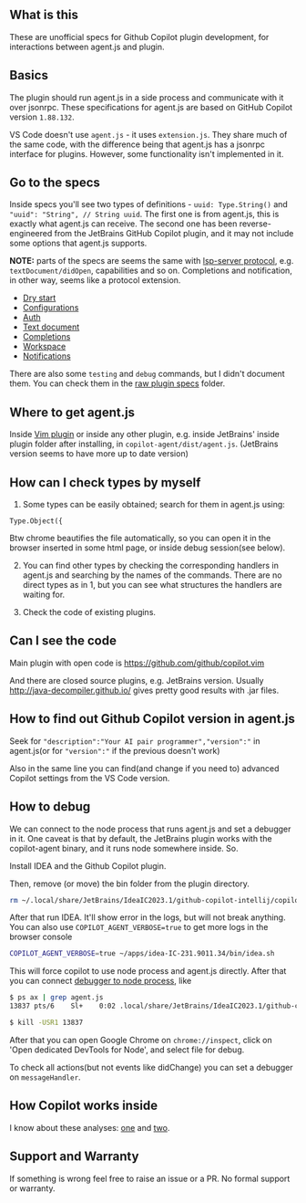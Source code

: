 ## What is this

These are unofficial specs for Github Copilot plugin development, for interactions between agent.js and plugin.

## Basics

The plugin should run agent.js in a side process and communicate with it over jsonrpc.
These specifications for agent.js are based on GitHub Copilot version `1.88.132`.

VS Code doesn't use `agent.js` - it uses `extension.js`. They share much of the same code, with the difference being that agent.js has a jsonrpc interface for plugins. However, some functionality isn't implemented in it.

## Go to the specs

Inside specs you'll see two types of definitions - `uuid: Type.String()` and `"uuid": "String", // String uuid`.
The first one is from agent.js, this is exactly what agent.js can receive.
The second one has been reverse-engineered from the JetBrains GitHub Copilot plugin, and it may not include some options that agent.js supports.

**NOTE:** parts of the specs are seems the same with [lsp-server protocol](https://microsoft.github.io/language-server-protocol), e.g. `textDocument/didOpen`, capabilities and so on.
Completions and notification, in other way, seems like a protocol extension.

* [Dry start](flows/readme.md)
* [Configurations](flows/configurations.md)
* [Auth](flows/auth.md)
* [Text document](flows/text_document.md)
* [Completions](flows/completions.md)
* [Workspace](flows/workspace.md)
* [Notifications](flows/notifications.md)

There are also some `testing` and `debug` commands, but I didn't document them. You can check them in the [raw plugin specs](raw_plugin_specs) folder.

## Where to get agent.js

Inside [Vim plugin](https://github.com/github/copilot.vim/blob/release/copilot/dist/agent.js) or inside any other plugin, e.g. inside JetBrains' inside plugin folder after installing, in `copilot-agent/dist/agent.js`.
(JetBrains version seems to have more up to date version)

## How can I check types by myself

1. Some types can be easily obtained; search for them in agent.js using:

`Type.Object({`

Btw chrome beautifies the file automatically, so you can open it in the browser inserted in some html page, or inside debug session(see below).

2. You can find other types by checking the corresponding handlers in agent.js and searching by the names of the commands. There are no direct types as in 1, but you can see what structures the handlers are waiting for.

3. Check the code of existing plugins.

## Can I see the code

Main plugin with open code is https://github.com/github/copilot.vim

And there are closed source plugins, e.g. JetBrains version.
Usually http://java-decompiler.github.io/ gives pretty good results with .jar files.

## How to find out Github Copilot version in agent.js

Seek for `"description":"Your AI pair programmer","version":"` in agent.js(or for `"version":"` if the previous doesn't work)

Also in the same line you can find(and change if you need to) advanced Copilot settings from the VS Code version.

## How to debug

We can connect to the node process that runs agent.js and set a debugger in it.
One caveat is that by default, the JetBrains plugin works with the copilot-agent binary, and it runs node somewhere inside. So.

Install IDEA and the Github Copilot plugin.

Then, remove (or move) the bin folder from the plugin directory.

```bash
rm ~/.local/share/JetBrains/IdeaIC2023.1/github-copilot-intellij/copilot-agent/bin
```

After that run IDEA. It'll show error in the logs, but will not break anything. You can also use `COPILOT_AGENT_VERBOSE=true` to get more logs in the browser console

```bash
COPILOT_AGENT_VERBOSE=true ~/apps/idea-IC-231.9011.34/bin/idea.sh
```

This will force copilot to use node process and agent.js directly.
After that you can connect [debugger to node process](https://nodejs.org/en/docs/guides/debugging-getting-started), like

```bash
$ ps ax | grep agent.js
13837 pts/6    Sl+    0:02 .local/share/JetBrains/IdeaIC2023.1/github-copilot-intellij/copilot-agent/dist/agent.js

$ kill -USR1 13837
```

After that you can open Google Chrome on `chrome://inspect`, click on 'Open dedicated DevTools for Node', and select file for debug.

To check all actions(but not events like didChange) you can set a debugger on `messageHandler`.

## How Copilot works inside

I know about these analyses: [one](https://thakkarparth007.github.io/copilot-explorer/posts/copilot-internals.html) and [two](https://github.com/saschaschramm/github-copilot).

## Support and Warranty

If something is wrong feel free to raise an issue or a PR. No formal support or warranty.
